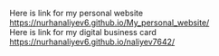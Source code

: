 
Here is link for my personal website https://nurhanaliyev6.github.io/My_personal_website/                   
Here is link for my digital business card  https://nurhanaliyev6.github.io/naliyev7642/
